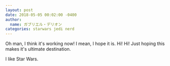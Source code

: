 ```yaml
---
layout: post
date: 2018-05-05 00:02:00 -0400
author:
  name: ガブリエル・デリオン
categories: starwars jedi nerd
---
```

Oh man, I think it's working now! I mean, I hope it is. Hi! Hi! Just hoping this makes it's ultimate destination.  

I like Star Wars. 
